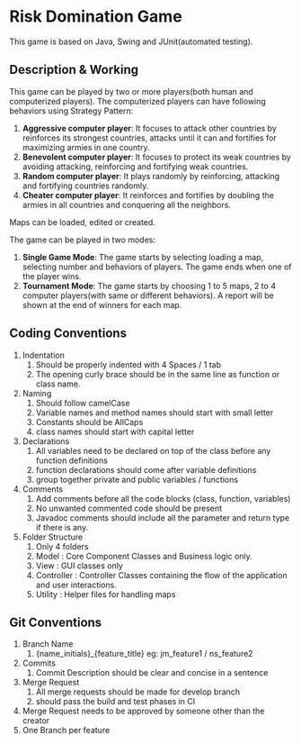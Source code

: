# Risk Domination Game
This game is based on Java, Swing and JUnit(automated testing).

## Description & Working
This game can be played by two or more players(both human and computerized players). The computerized players can have following behaviors using Strategy Pattern:
1.  **Aggressive computer player**: It focuses to attack other countries by reinforces its strongest countries, attacks until it can and fortifies for maximizing armies in one country.  
2.  **Benevolent computer player**: It focuses to protect its weak countries by avoiding attacking, reinforcing and fortifying weak countries.
3.  **Random computer player**: It plays randomly by reinforcing, attacking and fortifying countries randomly.
4.  **Cheater computer player**: It reinforces and fortifies by doubling the armies in all countries and conquering all the neighbors.

Maps can be loaded, edited or created. 

The game can be played in two modes:
1.  **Single Game Mode**: The game starts by selecting loading a map, selecting number and behaviors of players. The game ends when one of the player wins. 
2.  **Tournament Mode**: The game starts by choosing 1 to 5 maps, 2 to 4 computer players(with same or different behaviors). A report will be shown at the end of winners for each map.

## Coding Conventions
1. Indentation
    1. Should be properly indented with 4 Spaces / 1 tab
    2. The opening curly brace should be in the same line as function or class name.
2. Naming 
    1. Should follow camelCase
    2. Variable names and method names should start with small letter
    3. Constants should be AllCaps
    4. class names should start with capital letter
3. Declarations
    1. All variables need to be declared on top of the class before any function definitions
    2. function declarations should come after variable definitions
    3. group together private and public variables / functions
4. Comments
    1. Add comments before all the code blocks (class, function, variables) 
    2. No unwanted commented code should be present 
    3. Javadoc comments should include all the parameter and return type if there is any.
5. Folder Structure
    1. Only 4 folders
    2. Model : Core Component Classes and Business logic only.
    3. View : GUI classes only
    4. Controller : Controller Classes containing the flow of the application and user interactions.
    5. Utility : Helper files for handling maps
    
    
## Git Conventions
1. Branch Name
    1. {name_initials}_{feature_title} eg: jm_feature1 / ns_feature2
2. Commits
    1. Commit Description should be clear and concise in a sentence
3. Merge Request
    1. All merge requests should be made for develop branch
    2. should pass the build and test phases in CI
4. Merge Request needs to be approved by someone other than the creator
5. One Branch per feature
   
